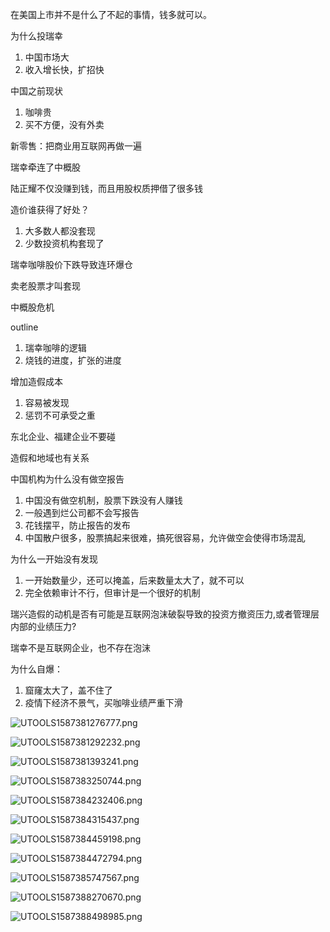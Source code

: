 

在美国上市并不是什么了不起的事情，钱多就可以。



为什么投瑞幸

1. 中国市场大
2. 收入增长快，扩招快

中国之前现状

1. 咖啡贵
2. 买不方便，没有外卖



新零售：把商业用互联网再做一遍



瑞幸牵连了中概股



陆正耀不仅没赚到钱，而且用股权质押借了很多钱



造价谁获得了好处？

1. 大多数人都没套现
2. 少数投资机构套现了



瑞幸咖啡股价下跌导致连环爆仓



卖老股票才叫套现



中概股危机





outline

1. 瑞幸咖啡的逻辑
2. 烧钱的进度，扩张的进度



增加造假成本

1. 容易被发现
2. 惩罚不可承受之重



东北企业、福建企业不要碰

造假和地域也有关系



中国机构为什么没有做空报告

1. 中国没有做空机制，股票下跌没有人赚钱
2. 一般遇到烂公司都不会写报告
3. 花钱摆平，防止报告的发布
4. 中国散户很多，股票搞起来很难，搞死很容易，允许做空会使得市场混乱



为什么一开始没有发现

1. 一开始数量少，还可以掩盖，后来数量太大了，就不可以
2. 完全依赖审计不行，但审计是一个很好的机制



瑞兴造假的动机是否有可能是互联网泡沫破裂导致的投资方撤资压力,或者管理层内部的业绩压力?

瑞幸不是互联网企业，也不存在泡沫



为什么自爆：

1. 窟窿太大了，盖不住了
2. 疫情下经济不景气，买咖啡业绩严重下滑







![UTOOLS1587381276777.png](https://mypictuchuang.oss-cn-shenzhen.aliyuncs.com/UTOOLS1587381276777.png)

![UTOOLS1587381292232.png](https://mypictuchuang.oss-cn-shenzhen.aliyuncs.com/UTOOLS1587381292232.png)

![UTOOLS1587381393241.png](https://mypictuchuang.oss-cn-shenzhen.aliyuncs.com/UTOOLS1587381393241.png)

![UTOOLS1587383250744.png](https://mypictuchuang.oss-cn-shenzhen.aliyuncs.com/UTOOLS1587383250744.png)

![UTOOLS1587384232406.png](https://mypictuchuang.oss-cn-shenzhen.aliyuncs.com/UTOOLS1587384232406.png)

![UTOOLS1587384315437.png](https://mypictuchuang.oss-cn-shenzhen.aliyuncs.com/UTOOLS1587384315437.png)

![UTOOLS1587384459198.png](https://mypictuchuang.oss-cn-shenzhen.aliyuncs.com/UTOOLS1587384459198.png)

![UTOOLS1587384472794.png](https://mypictuchuang.oss-cn-shenzhen.aliyuncs.com/UTOOLS1587384472794.png)

![UTOOLS1587385747567.png](https://mypictuchuang.oss-cn-shenzhen.aliyuncs.com/UTOOLS1587385747567.png)

![UTOOLS1587388270670.png](https://mypictuchuang.oss-cn-shenzhen.aliyuncs.com/UTOOLS1587388270670.png)

![UTOOLS1587388498985.png](https://mypictuchuang.oss-cn-shenzhen.aliyuncs.com/UTOOLS1587388498985.png)